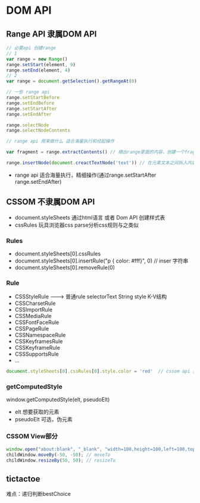 # DOM API

## Range API 隶属DOM API

```js
// 必要api 创建range
// 1
var range = new Range()
range.setStart(element, 9)
range.setEnd(element, 4)
// 2
var range = document.getSelection().getRangeAt(0)

// 一些 range api
range.setStartBefore
range.setEndBefore
range.setStartAfter
range.setEndAfter

range.selectNode
range.selectNodeContents

// range api 用来做什么 适合海量执行和经起操作

var fragment = range.extractContents() // 摘出range里面的内容，创建一个fragment，一种文档片段，当append fragment内的搜有子元素append上去，本身不会

range.insertNode(document.creactTextNode('text')) // 在元素文本之间拆入内容，十分精细

```

* range api 适合海量执行，精细操作(通过range.setStartAfter range.setEndAfter)

## CSSOM 不隶属DOM API

* document.styleSheets 通过html语言 或者 Dom API 创建样式表
* cssRules  玩具浏览器css parse分析css规则与之类似

### Rules

* document.styleSheets[0].cssRules
* document.styleSheets[0].insertRule("p { color: #fff}", 0)  // inser 字符串
* document.styleSheets[0].removeRule(0)

### Rule

* CSSStyleRule ---> 普通rule
    selectorText String
    style K-V结构
* CSSCharsetRule
* CSSImportRule
* CSSMediaRule
* CSSFontFaceRule
* CSSPageRule
* CSSNamespaceRule
* CSSKeyframesRule
* CSSKeyframeRule
* CSSSupportsRule
* ...

``` js
document.styleSheets[0].cssRules[0].style.color = 'red'  // cssom api 操作属性
```

### getComputedStyle

window.getComputedStyle(elt, pseudoElt)

* elt 想要获取的元素
* pseudoElt 可选，伪元素

### CSSOM View部分

```js
window.open("about:blank", "_blank", "width=100,height=100,left=100,top=100")
childWindow.moveBy(-50, -50); // moveTo
childWindow.resizeBy(50, 50); // resizeTo
```

## tictactoe

难点：递归判断bestChoice
